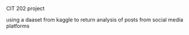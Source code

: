 CIT 202 project 

using a daaset from kaggle to return analysis of posts
from social media platforms

